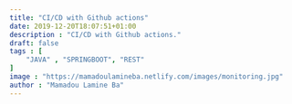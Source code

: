 ```yaml
---
title: "CI/CD with Github actions"
date: 2019-12-20T18:07:51+01:00
description : "CI/CD with Github actions."
draft: false
tags : [
    "JAVA" , "SPRINGBOOT", "REST"
]
image : "https://mamadoulamineba.netlify.com/images/monitoring.jpg"
author : "Mamadou Lamine Ba"
---
```


